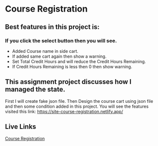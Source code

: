 
# Course Registration




## Best features in this project is:

### If you click the select button then you will see.

- Added Course name in side cart.
- If added same cart again then show a warning.
- Set Total Credit Hours and will reduce the Credit Hours Remaining.
- If Credit Hours Remaining is less then 0 then show warning.


## This assignment project discusses how I managed the state.

First I will create fake json file. Then Design the course cart using json file and then some condition added in this project. You will see the features visited this link: https://site-course-registration.netlify.app/


## Live Links
[Course Registration](https://site-course-registration.netlify.app/)

